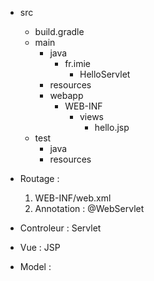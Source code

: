 


* src
  * build.gradle
  * main
    * java
      * fr.imie
        * HelloServlet
    * resources
    * webapp
      * WEB-INF
        * views
          * hello.jsp
  * test
    * java
    * resources

* Routage : 
  1) WEB-INF/web.xml
  2) Annotation : @WebServlet
* Controleur : Servlet
* Vue : JSP
* Model : 
